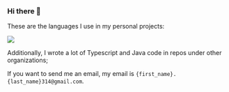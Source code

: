 ### Hi there 👋

<!-- <img class="fit-picture" src="https://github-readme-stats.vercel.app/api?username=RitikMishra&show_icons=true"> -->

These are the languages I use in my personal projects:

<img class="fit-picture" src="https://github-readme-stats.vercel.app/api/top-langs/?username=RitikMishra&layout=compact&exclude_repo=toastonly">

Additionally, I wrote a lot of Typescript and Java code in repos under other organizations;

If you want to send me an email, my email is `{first_name}.{last_name}314@gmail.com`.

<!--
I am comfortable with (in approximate order of experience):

- Python
- TypeScript
  - Most of my work here is under private repos
- Java
- Rust

I have fleeting experience with C.

-->
<!--
**ritikmishra/ritikmishra** is a ✨ _special_ ✨ repository because its `README.md` (this file) appears on your GitHub profile.

Here are some ideas to get you started:

- 🔭 I’m currently working on ...
- 🌱 I’m currently learning ...
- 👯 I’m looking to collaborate on ...
- 🤔 I’m looking for help with ...
- 💬 Ask me about ...
- 📫 How to reach me: ...
- 😄 Pronouns: ...
- ⚡ Fun fact: ...
-->
